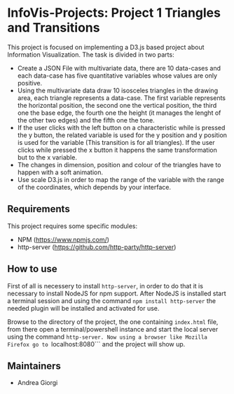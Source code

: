 # InfoVis-Projects: Project 1 Triangles and Transitions

This project is focused on implementing a D3.js based project about Information Visualization. The task is divided in two parts:
* Create a JSON File with multivariate data, there are 10 data-cases and each data-case has five quantitative variables whose values are only positive.
* Using the multivariate data draw 10 isosceles triangles in the drawing area, each triangle represents a data-case. The first variable represents the horizontal position, the second one the vertical position, the third one the base edge, the fourth one the height (it manages the lenght of the other two edges) and the fifth one the tone. 
* If the user clicks with the left button on a characteristic while is pressed the y button, the related variable is used for the y position and y position is used for the variable (This transition is for all triangles). If the user clicks while pressed the x button it happens the same transformation but to the x variable. 
* The changes in dimension, position and colour of the triangles have to happen with a soft animation.
* Use scale D3.js in order to map the range of the variable with the range of the coordinates, which depends by your interface. 


Requirements
------------

This project requires some specific modules:

 * NPM (https://www.npmjs.com/)
 * http-server (https://github.com/http-party/http-server)

How to use
------------

First of all is necessery to install ```http-server```, in order to do that it is necessary to install NodeJS for npm support. After NodeJS is installed start a terminal session and using the command ```npm install http-server``` the needed plugin will be installed and activated for use. 

Browse to the directory of the project, the one containing ```index.html``` file, from there open a terminal/powershell instance and start the local server using the command ```http-server. Now using a browser like Mozilla Firefox go to ```localhost:8080``` and the project will show up. 

Maintainers
------------

- Andrea Giorgi


